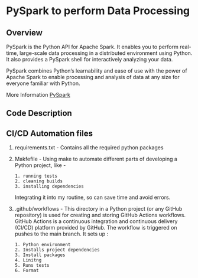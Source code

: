# PySpark to perform Data Processing



## Overview
PySpark is the Python API for Apache Spark. It enables you to perform real-time, large-scale data processing in a distributed environment using Python. It also provides a PySpark shell for interactively analyzing your data.

PySpark combines Python’s learnability and ease of use with the power of Apache Spark to enable processing and analysis of data at any size for everyone familiar with Python.

More Information [PySpark](https://spark.apache.org/docs/latest/api/python/index.html)

## Code Description










## CI/CD Automation files

1. requirements.txt - Contains all the required python packages
2. Makfefile - Using make to automate different parts of developing a Python project, like -
   
       1. running tests
       2. cleaning builds
       3. installing dependencies
   
   Integrating it into my routine, so can save time and avoid errors.
   
5. .github/workflows - This directory in a Python project (or any GitHub repository) is used for creating and storing GitHub Actions workflows. GitHub Actions is a continuous integration and continuous delivery                           (CI/CD) platform provided by GitHub. The workflow is triggered on pushes to the main branch. It sets up :
   
       1. Python environment
       2. Installs project dependencies
       3. Install packages
       4. Linitng
       5. Runs tests
       6. Format
    

